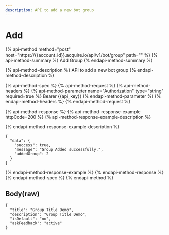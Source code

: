 ```yaml
---
description: API to add a new bot group
---
```


# Add

{% api-method method="post" host="https://{{account\_id}}.acquire.io/api/v1/bot/group" path="" %}
{% api-method-summary %}
Add Group
{% endapi-method-summary %}

{% api-method-description %}
API to add a new bot group
{% endapi-method-description %}

{% api-method-spec %}
{% api-method-request %}
{% api-method-headers %}
{% api-method-parameter name="Authorization" type="string" required=true %}
Bearer {{api\_key}}
{% endapi-method-parameter %}
{% endapi-method-headers %}
{% endapi-method-request %}

{% api-method-response %}
{% api-method-response-example httpCode=200 %}
{% api-method-response-example-description %}

{% endapi-method-response-example-description %}

```
{
  "data": {
    "success": true,
    "message": "Group Added successfully.",
    "addedGroup": 2
  }
}
```
{% endapi-method-response-example %}
{% endapi-method-response %}
{% endapi-method-spec %}
{% endapi-method %}

## Body\(raw\)

```text
{
  "title": "Group Title Demo",
  "description": "Group Title Demo",
  "isDefault": "no",
  "askFeedback": "active"
}
```

